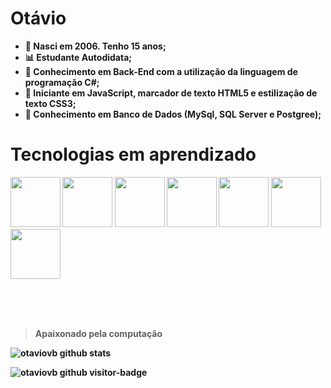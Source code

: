 ## <h1><b>Otávio<b></h1>

- 👋 Nasci em 2006. Tenho 15 anos;
- 📊 Estudante Autodidata;
- 📌 Conhecimento em Back-End com a utilização da linguagem de programação C#;
- 📌 Iniciante em JavaScript, marcador de texto HTML5 e estilização de texto CSS3;
- 🎲 Conhecimento em Banco de Dados (MySql, SQL Server e Postgree);
  
## <h1>Tecnologias em aprendizado</h1>
<img src="https://user-images.githubusercontent.com/101956836/169415424-23ee1669-4216-4212-915f-e057b08a171f.png" height=80px>
<img src="https://user-images.githubusercontent.com/101956836/169415439-1e833a15-9fab-4ebf-93ab-3f2f8c3963ef.png" height=80px>
<img src="https://user-images.githubusercontent.com/101956836/169415700-c7978687-b77a-4ad9-b44e-d3108b8b37f0.png" height=80px>
<img src="https://user-images.githubusercontent.com/101956836/169415764-e55a1e22-32c6-4c21-9989-44433a3920eb.png" height=80px>
<img src="https://user-images.githubusercontent.com/101956836/169416140-f2eb2413-556d-417e-b8b6-76e5b2c7d538.png" height=80px>
<img src="https://user-images.githubusercontent.com/101956836/169415949-9afe2eaa-57be-45c9-8713-ec3375c39f43.png" height=80px>
<img src="https://user-images.githubusercontent.com/101956836/169673066-0a4801cc-901b-4837-9e75-337841b220b1.png" height=80px>

<br><br><br><blockquote>Apaixonado pela computação</blockquote>


![otaviovb github stats](https://github-readme-stats.vercel.app/api?username=OtavioVB&show_icons=true&hide=["issues"])

![otaviovb github visitor-badge](https://visitor-badge.glitch.me/badge?page_id=OtavioVB)

